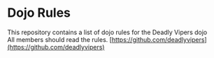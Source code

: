 Dojo Rules
==========

This repository contains a list of dojo rules for the Deadly Vipers dojo  
All members should read the rules.
[https://github.com/deadlyvipers](https://github.com/deadlyvipers)

